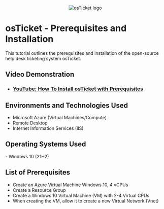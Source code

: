 <p align="center">
<img src="https://i.imgur.com/Clzj7Xs.png" alt="osTicket logo"/>
</p>

<h1>osTicket - Prerequisites and Installation</h1>
This tutorial outlines the prerequisites and installation of the open-source help desk ticketing system osTicket.<br />


<h2>Video Demonstration</h2>

- ### [YouTube: How To Install osTicket with Prerequisites](https://www.youtube.com)

<h2>Environments and Technologies Used</h2>

- Microsoft Azure (Virtual Machines/Compute)
- Remote Desktop
- Internet Information Services (IIS)

<h2>Operating Systems Used </h2>
- Windows 10</b> (21H2)

<h2>List of Prerequisites</h2>

- Create an Azure Virtual Machine Windows 10, 4 vCPUs
- Create a Resource Group
- Create a Windows 10 Virtual Machine (VM) with 2-4 Virtual CPUs
- When creating the VM, allow it to create a new Virtual Network (Vnet)






